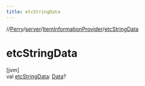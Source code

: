 ```yaml
---
title: etcStringData
---
```

//[Perry](../../../index.html)/[server](../index.html)/[ItemInformationProvider](index.html)/[etcStringData](etc-string-data.html)



# etcStringData



[jvm]\
val [etcStringData](etc-string-data.html): [Data](../../provider/-data/index.html)?




